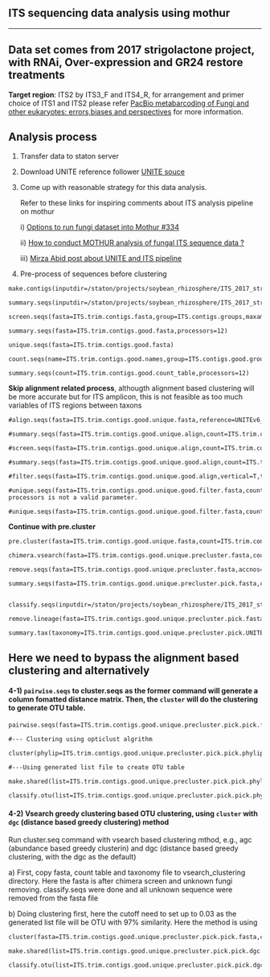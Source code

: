 ##                               ITS sequencing data analysis using mothur

---
Data set comes from 2017 strigolactone project, with RNAi, Over-expression and GR24 restore treatments
---

**Target region**: ITS2 by ITS3_F and ITS4_R, for arrangement and primer choice of ITS1 and ITS2 please refer [PacBio metabarcoding of Fungi and other eukaryotes: errors,biases and perspectives](https://nph.onlinelibrary.wiley.com/doi/epdf/10.1111/nph.14776) for more information.

## Analysis process

1) Transfer data to staton server
2) Download UNITE reference follower [UNITE souce](https://unite.ut.ee/repository.php)
3) Come up with reasonable strategy for this data analysis.

    Refer to these links for inspiring comments about ITS analysis pipeline on mothur
    
    i) [Options to run fungi dataset into Mothur #334](https://github.com/mothur/mothur/issues/334)
    
    ii) [How to conduct MOTHUR analysis of fungal ITS sequence data ?](https://www.researchgate.net/post/How_to_conduct_MOTHUR_analysis_of_fungal_ITS_sequence_data#view=5b8b808584a7c142a218a9b0)
  
    iii) [Mirza Abid post about UNITE and ITS pipeline](https://www.researchgate.net/post/Mothur-formatted_UNITE_database)
    
4) Pre-process of sequences before clustering

```
make.contigs(inputdir=/staton/projects/soybean_rhizosphere/ITS_2017_strigolactone/mothur_two_samples/rawdata,outputdir=/staton/projects/soybean_rhizosphere/ITS_2017_strigolactone/mothur_two_samples/analysis,file=ITS.file,oligos=ITS.oligo,processors=12)

summary.seqs(inputdir=/staton/projects/soybean_rhizosphere/ITS_2017_strigolactone/mothur_two_samples/analysis,fasta=ITS.trim.contigs.fasta,processors=12)

screen.seqs(fasta=ITS.trim.contigs.fasta,group=ITS.contigs.groups,maxambig=0,maxlength=428,processors=12)

summary.seqs(fasta=ITS.trim.contigs.good.fasta,processors=12)

unique.seqs(fasta=ITS.trim.contigs.good.fasta)

count.seqs(name=ITS.trim.contigs.good.names,group=ITS.contigs.good.groups)

summary.seqs(count=ITS.trim.contigs.good.count_table,processors=12)

```

**Skip alignment related process**, althougth alignment based clustering will be more accurate but for ITS amplicon, this is not feasible as too much variables of ITS regions between taxons

```
#align.seqs(fasta=ITS.trim.contigs.good.unique.fasta,reference=UNITEv6_sh_97.fasta,processors=12)

#summary.seqs(fasta=ITS.trim.contigs.good.unique.align,count=ITS.trim.contigs.good.count_table,processors=12)

#screen.seqs(fasta=ITS.trim.contigs.good.unique.align,count=ITS.trim.contigs.good.count_table,summary=ITS.trim.contigs.good.unique.summary,start=2,end=17012,maxhomop=8,processors=12)

#summary.seqs(fasta=ITS.trim.contigs.good.unique.good.align,count=ITS.trim.contigs.good.good.count_table,processors=12)

#filter.seqs(fasta=ITS.trim.contigs.good.unique.good.align,vertical=T,trump=.,processors=12)

#unique.seqs(fasta=ITS.trim.contigs.good.unique.good.filter.fasta,count=ITS.trim.contigs.good.good.count_table,processors=8)
processors is not a valid parameter.

#unique.seqs(fasta=ITS.trim.contigs.good.unique.good.filter.fasta,count=ITS.trim.contigs.good.good.count_table)
```
**Continue with pre.cluster**

```
pre.cluster(fasta=ITS.trim.contigs.good.unique.fasta,count=ITS.trim.contigs.good.count_table,diffs=3,processors=12)

chimera.vsearch(fasta=ITS.trim.contigs.good.unique.precluster.fasta,count=ITS.trim.contigs.good.unique.precluster.count_table,dereplicate=t,processors=12)

remove.seqs(fasta=ITS.trim.contigs.good.unique.precluster.fasta,accnos=ITS.trim.contigs.good.unique.precluster.denovo.vsearch.accnos)

summary.seqs(fasta=ITS.trim.contigs.good.unique.precluster.pick.fasta,count=ITS.trim.contigs.good.unique.precluster.denovo.vsearch.pick.count_table,processors=12)


classify.seqs(inputdir=/staton/projects/soybean_rhizosphere/ITS_2017_strigolactone/mothur_two_samples/analysis/pairwise.seq_and_clustering,fasta=ITS.trim.contigs.good.unique.precluster.pick.fasta,count=ITS.trim.contigs.good.unique.precluster.denovo.vsearch.pick.count_table,reference=UNITEv6_sh_97.fasta,taxonomy=UNITEv6_sh_97.tax,cutoff=80,processors=12)

remove.lineage(fasta=ITS.trim.contigs.good.unique.precluster.pick.fasta,count=ITS.trim.contigs.good.unique.precluster.denovo.vsearch.pick.count_table,taxonomy=ITS.trim.contigs.good.unique.precluster.pick.UNITEv6_sh_97.wang.taxonomy,taxon=unknown)

summary.tax(taxonomy=ITS.trim.contigs.good.unique.precluster.pick.UNITEv6_sh_97.wang.pick.taxonomy,count=ITS.trim.contigs.good.unique.precluster.denovo.vsearch.pick.pick.count_table)

```

##  Here we need to bypass the alignment based clustering and alternatively 


#### 4-1) ``pairwise.seqs`` to cluster.seqs as the former command will generate a column fomatted distance matrix. Then, the ``cluster`` will do the clustering to generate OTU table.

```
pairwise.seqs(fasta=ITS.trim.contigs.good.unique.precluster.pick.pick.fasta,cutoff=0.1,align=needleman,output=lt,countends=T,calc=onegap,processors=12)

#--- Clustering using opticlust algrithm

cluster(phylip=ITS.trim.contigs.good.unique.precluster.pick.pick.phylip.dist,count=ITS.trim.contigs.good.unique.precluster.denovo.vsearch.pick.pick.count_table,method=opti,cutoff=0.03,processors=24)

#---Using generated list file to create OTU table

make.shared(list=ITS.trim.contigs.good.unique.precluster.pick.pick.phylip.opti_mcc.list,count=ITS.trim.contigs.good.unique.precluster.denovo.vsearch.pick.pick.count_table)

classify.otu(list=ITS.trim.contigs.good.unique.precluster.pick.pick.phylip.opti_mcc.list,count=ITS.trim.contigs.good.unique.precluster.denovo.vsearch.pick.pick.count_table,taxonomy=ITS.trim.contigs.good.unique.precluster.pick.UNITEv6_sh_97.wang.pick.taxonomy,label=0.03)

```

#### 4-2) Vsearch greedy clustering based OTU clustering, using ``cluster`` with ``dgc`` (distance based greedy clustering) method

Run cluster.seq command with vsearch based clustering mthod, e.g., agc (abundance based greedy clusterin) and dgc (distance based greedy clustering, with the dgc as the default)

a) First, copy fasta, count table and taxonomy file to vsearch_clustering directory. Here the fasta is after chimera screen and unknown fungi removing. classify.seqs were done and all unknown sequence were removed from the fasta file

b) Doing clustering first, here the cutoff need to set up to 0.03 as the generated list file will be OTU with 97% similarity. Here the method is using 

```
cluster(fasta=ITS.trim.contigs.good.unique.precluster.pick.pick.fasta,count=ITS.trim.contigs.good.unique.precluster.denovo.vsearch.pick.pick.count_table,method=dgc,cutoff=0.03,processors=48)

make.shared(list=ITS.trim.contigs.good.unique.precluster.pick.pick.dgc.list,count=ITS.trim.contigs.good.unique.precluster.denovo.vsearch.pick.pick.count_table,label=0.03)

classify.otu(list=ITS.trim.contigs.good.unique.precluster.pick.pick.dgc.list,count=ITS.trim.contigs.good.unique.precluster.denovo.vsearch.pick.pick.count_table,taxonomy=ITS.trim.contigs.good.unique.precluster.pick.UNITEv6_sh_97.wang.pick.taxonomy,label=0.03)
```

